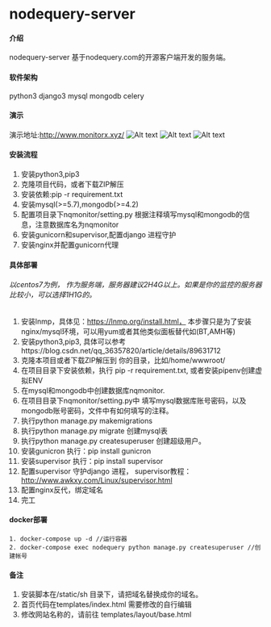 # nodequery-server

#### 介绍
nodequery-server  基于nodequery.com的开源客户端开发的服务端。

#### 软件架构
python3
django3
mysql
mongodb
celery

#### 演示
演示地址:http://www.monitorx.xyz/
![Alt text](http://www.monitorx.xyz/static/assets/images/nodequery/home1.png)
![Alt text](http://www.monitorx.xyz/static/assets/images/nodequery/home2.png)
![Alt text](http://www.monitorx.xyz/static/assets/images/nodequery/home3.png)

#### 安装流程

1.  安装python3,pip3
2.  克隆项目代码，或者下载ZIP解压
3.  安装依赖:pip -r requirement.txt
4.  安装mysql(>=5.7),mongodb(>=4.2)
5.  配置项目录下nqmonitor/setting.py 根据注释填写mysql和mongodb的信息，注意数据库名为nqmonitor
6.  安装gunicorn和supervisor,配置django 进程守护
7.  安装nginx并配置gunicorn代理

#### 具体部署

###### 以centos7为例， 作为服务端，服务器建议2H4G以上。如果是你的监控的服务器比较小，可以选择1H1G的。

1.  安装lnmp，具体见：https://lnmp.org/install.html， 本步骤只是为了安装nginx/mysql环境，可以用yum或者其他类似面板替代如(BT,AMH等)
2.  安装python3,pip3, 具体可以参考https://blog.csdn.net/qq_36357820/article/details/89631712
3.  克隆本项目或者下载ZIP解压到 你的目录，比如/home/wwwroot/
4.  在项目目录下安装依赖，执行 pip -r requirement.txt, 或者安装pipenv创建虚拟ENV
5.  在mysql和mongodb中创建数据库nqmonitor.
6.  在项目目录下nqmonitor/setting.py中 填写mysql数据库账号密码，以及mongodb账号密码，文件中有如何填写的注释。
7.  执行python manage.py makemigrations  
8.  执行python manage.py migrate    创建mysql表
9.  执行python manage.py createsuperuser 创建超级用户。
10. 安装gunicron    执行：pip install gunicron
11. 安装supervisor    执行：pip install supervisor
12. 配置supervisor 守护django 进程，  supervisor教程：http://www.awkxy.com/Linux/supervisor.html
13. 配置nginx反代，绑定域名
14. 完工

#### docker部署
    1. docker-compose up -d //运行容器
    2. docker-compose exec nodequery python manage.py createsuperuser //创建帐号


#### 备注
1.  安装脚本在/static/sh 目录下，请把域名替换成你的域名。
2.  首页代码在templates/index.html 需要修改的自行编辑
3.  修改网站名称的，请前往 templates/layout/base.html 